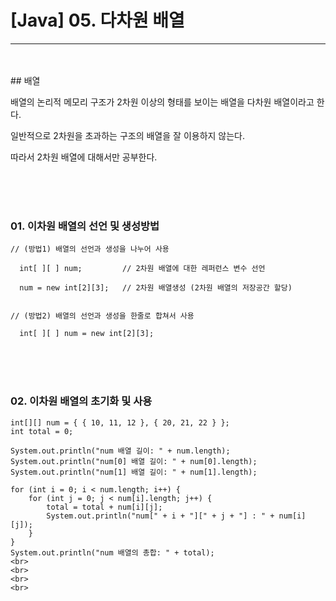 # [Java] 05. 다차원 배열
---

<br>
<br>
## 배열

<br>



배열의 논리적 메모리 구조가 2차원 이상의 형태를 보이는 배열을 다차원 배열이라고 한다.

일반적으로 2차원을 초과하는 구조의 배열을 잘 이용하지 않는다.

따라서 2차원 배열에 대해서만 공부한다.

<br>
<br>
<br>

### 01. 이차원 배열의 선언 및 생성방법

```
// (방법1) 배열의 선언과 생성을 나누어 사용

  int[ ][ ] num;         // 2차원 배열에 대한 레퍼런스 변수 선언

  num = new int[2][3];   // 2차원 배열생성 (2차원 배열의 저장공간 할당)


// (방법2) 배열의 선언과 생성을 한줄로 합쳐서 사용

  int[ ][ ] num = new int[2][3];
```
<br>
<br>
<br>

### 02. 이차원 배열의 초기화 및 사용

```
int[][] num = { { 10, 11, 12 }, { 20, 21, 22 } };
int total = 0;

System.out.println("num 배열 길이: " + num.length); 
System.out.println("num[0] 배열 길이: " + num[0].length); 
System.out.println("num[1] 배열 길이: " + num[1].length);

for (int i = 0; i < num.length; i++) { 
	for (int j = 0; j < num[i].length; j++) { 
		total = total + num[i][j]; 
		System.out.println("num[" + i + "][" + j + "] : " + num[i][j]); 
	} 
} 
System.out.println("num 배열의 총합: " + total);
<br>
<br>
<br>
<br>
